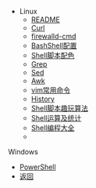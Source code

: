 * Linux
  * [README](/person/Shell/)
  * [Curl](/person/Shell/Curl)
  * [firewalld-cmd](/person/Shell/防火墙)
  * [BashShell配置](/person/Shell/BashShell配置)
  * [Shell脚本配色](/person/Shell/Shell脚本配色)
  * [Grep](/person/Shell/Grep)
  * [Sed](/person/Shell/Sed)
  * [Awk](/person/Shell/Awk)
  * [vim常用命令](/person/Shell/vim常用命令)
  * [History](/person/Shell/History)
  * [Shell脚本趣玩算法](/person/Shell/Shell脚本趣玩算法)
  * [Shell运算及统计](/person/Shell/Shell运算及统计)
  * [Shell编程大全](/person/Shell/Shell编程大全)
  * 
Windows
  * [PowerShell](/person/Shell/PowerShell)
* [返回](/)